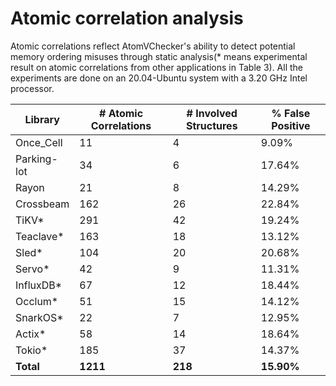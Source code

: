 # Atomic correlation analysis

Atomic correlations reflect AtomVChecker's ability to detect potential memory ordering misuses through static analysis(* means experimental result on atomic correlations from other applications in Table 3). All the experiments are done on an 20.04-Ubuntu system with a 3.20 GHz Intel processor.

| Library      | # Atomic Correlations | # Involved Structures | % False Positive  |
|--------------|-----------------------|-----------------------|-------------------|
| Once_Cell    | 11                    | 4                     | 9.09%             |
| Parking-lot  | 34                    | 6                     | 17.64%            |
| Rayon        | 21                    | 8                     | 14.29%            |
| Crossbeam    | 162                   | 26                    | 22.84%            |
| TiKV*        | 291                   | 42                    | 19.24%            |
| Teaclave*    | 163                   | 18                    | 13.12%            |
| Sled*        | 104                   | 20                    | 20.68%            |
| Servo*       | 42                    | 9                     | 11.31%            |
| InfluxDB*    | 67                    | 12                    | 18.44%            |
| Occlum*      | 51                    | 15                    | 14.12%            |
| SnarkOS*     | 22                    | 7                     | 12.95%            |
| Actix*       | 58                    | 14                    | 18.64%            |
| Tokio*       | 185                   | 37                    | 14.37%            |
| **Total**    | **1211**              | **218**               | **15.90%**        |
